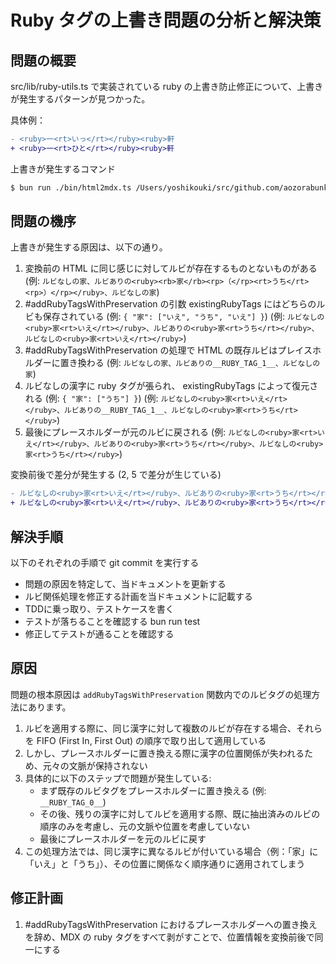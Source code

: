 # Ruby タグの上書き問題の分析と解決策

## 問題の概要

src/lib/ruby-utils.ts で実装されている ruby の上書き防止修正について、上書きが発生するパターンが見つかった。

具体例：
```diff
- <ruby>一<rt>いっ</rt></ruby><ruby>軒
+ <ruby>一<rt>ひと</rt></ruby><ruby>軒
```

上書きが発生するコマンド

```bash
$ bun run ./bin/html2mdx.ts /Users/yoshikouki/src/github.com/aozorabunko/aozorabunko/cards/001091/files/42308_17916.html
```

## 問題の機序

上書きが発生する原因は、以下の通り。

1. 変換前の HTML に同じ感じに対してルビが存在するものとないものがある
  (例: `ルビなしの家、ルビありの<ruby><rb>家</rb><rp>（</rp><rt>うち</rt><rp>）</rp></ruby>、ルビなしの家`)
2. #addRubyTagsWithPreservation の引数 existingRubyTags にはどちらのルビも保存されている
  (例: `{ "家": ["いえ", "うち", "いえ"] }`)
  (例: `ルビなしの<ruby>家<rt>いえ</rt></ruby>、ルビありの<ruby>家<rt>うち</rt></ruby>、ルビなしの<ruby>家<rt>いえ</rt></ruby>`)
3. #addRubyTagsWithPreservation の処理で HTML の既存ルビはプレイスホルダーに置き換わる
  (例: `ルビなしの家、ルビありの__RUBY_TAG_1__、ルビなしの家`)
4. ルビなしの漢字に ruby タグが張られ、 existingRubyTags によって復元される
  (例: `{ "家": ["うち"] }`)
  (例: `ルビなしの<ruby>家<rt>いえ</rt></ruby>、ルビありの__RUBY_TAG_1__、ルビなしの<ruby>家<rt>うち</rt></ruby>`)
5. 最後にプレースホルダーが元のルビに戻される
  (例: `ルビなしの<ruby>家<rt>いえ</rt></ruby>、ルビありの<ruby>家<rt>うち</rt></ruby>、ルビなしの<ruby>家<rt>うち</rt></ruby>`)

変換前後で差分が発生する (2, 5 で差分が生じている)

```diff
- ルビなしの<ruby>家<rt>いえ</rt></ruby>、ルビありの<ruby>家<rt>うち</rt></ruby>、ルビなしの<ruby>家<rt>いえ</rt></ruby>
+ ルビなしの<ruby>家<rt>いえ</rt></ruby>、ルビありの<ruby>家<rt>うち</rt></ruby>、ルビなしの<ruby>家<rt>うち</rt></ruby>
```

## 解決手順

以下のそれぞれの手順で git commit を実行する

- 問題の原因を特定して、当ドキュメントを更新する
- ルビ関係処理を修正する計画を当ドキュメントに記載する
- TDDに乗っ取り、テストケースを書く
- テストが落ちることを確認する bun run test
- 修正してテストが通ることを確認する

## 原因

問題の根本原因は `addRubyTagsWithPreservation` 関数内でのルビタグの処理方法にあります。

1. ルビを適用する際に、同じ漢字に対して複数のルビが存在する場合、それらを FIFO (First In, First Out) の順序で取り出して適用している
2. しかし、プレースホルダーに置き換える際に漢字の位置関係が失われるため、元々の文脈が保持されない
3. 具体的に以下のステップで問題が発生している:
   - まず既存のルビタグをプレースホルダーに置き換える (例: `__RUBY_TAG_0__`)
   - その後、残りの漢字に対してルビを適用する際、既に抽出済みのルビの順序のみを考慮し、元の文脈や位置を考慮していない
   - 最後にプレースホルダーを元のルビに戻す
4. この処理方法では、同じ漢字に異なるルビが付いている場合（例：「家」に「いえ」と「うち」）、その位置に関係なく順序通りに適用されてしまう

## 修正計画

1. #addRubyTagsWithPreservation におけるプレースホルダーへの置き換えを辞め、MDX の ruby タグをすべて剥がすことで、位置情報を変換前後で同一にする
